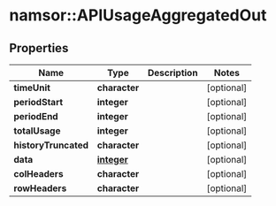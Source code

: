 # namsor::APIUsageAggregatedOut

## Properties
Name | Type | Description | Notes
------------ | ------------- | ------------- | -------------
**timeUnit** | **character** |  | [optional] 
**periodStart** | **integer** |  | [optional] 
**periodEnd** | **integer** |  | [optional] 
**totalUsage** | **integer** |  | [optional] 
**historyTruncated** | **character** |  | [optional] 
**data** | [**integer**](array.md) |  | [optional] 
**colHeaders** | **character** |  | [optional] 
**rowHeaders** | **character** |  | [optional] 


